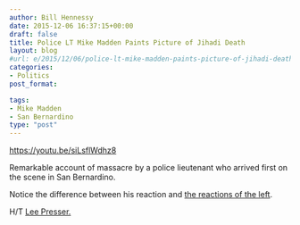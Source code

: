 ```yaml
---
author: Bill Hennessy
date: 2015-12-06 16:37:15+00:00
draft: false
title: Police LT Mike Madden Paints Picture of Jihadi Death
layout: blog
#url: e/2015/12/06/police-lt-mike-madden-paints-picture-of-jihadi-death/
categories:
- Politics
post_format:

tags:
- Mike Madden
- San Bernardino
type: "post"
---
```


https://youtu.be/siLsflWdhz8

Remarkable account of massacre by a police lieutenant who arrived first on the scene in San Bernardino.

Notice the difference between his reaction and [the reactions of the left](https://hennessysview.com/2015/12/05/up-from-political-correctness/).

H/T [Lee Presser.](https://www.youtube.com/channel/UC7qDy-DJWk11CWBUZlkpHGA)
